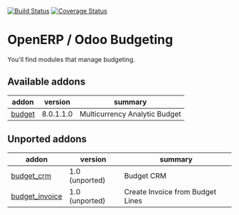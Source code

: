 [![Build Status](https://travis-ci.org/OCA/account-budgeting.svg?branch=master)](https://travis-ci.org/OCA/account-budgeting)
[![Coverage Status](https://coveralls.io/repos/OCA/account-budgeting/badge.png?branch=master)](https://coveralls.io/r/OCA/account-budgeting?branch=master)

OpenERP / Odoo Budgeting
========================

You'll find modules that manage budgeting.

[//]: # (addons)
Available addons
----------------
addon | version | summary
--- | --- | ---
[budget](budget/) | 8.0.1.1.0 | Multicurrency Analytic Budget

Unported addons
---------------
addon | version | summary
--- | --- | ---
[budget_crm](budget_crm/) | 1.0 (unported) | Budget CRM
[budget_invoice](budget_invoice/) | 1.0 (unported) | Create Invoice from Budget Lines

[//]: # (end addons)

